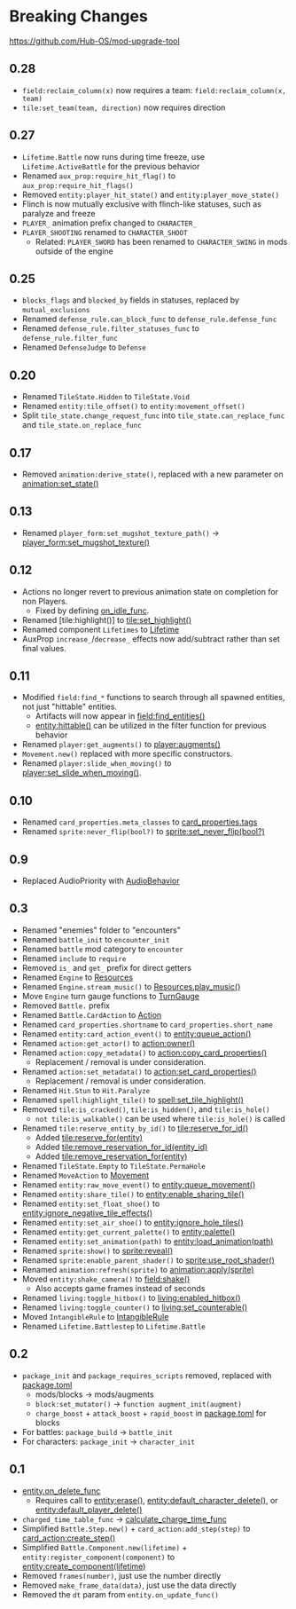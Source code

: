 # Breaking Changes

https://github.com/Hub-OS/mod-upgrade-tool

## 0.28

- `field:reclaim_column(x)` now requires a team: `field:reclaim_column(x, team)`
- `tile:set_team(team, direction)` now requires direction

## 0.27

- `Lifetime.Battle` now runs during time freeze, use `Lifetime.ActiveBattle` for the previous behavior
- Renamed `aux_prop:require_hit_flag()` to `aux_prop:require_hit_flags()`
- Removed `entity:player_hit_state()` and `entity:player_move_state()`
- Flinch is now mutually exclusive with flinch-like statuses, such as paralyze and freeze
- `PLAYER_` animation prefix changed to `CHARACTER_`
- `PLAYER_SHOOTING` renamed to `CHARACTER_SHOOT`
  - Related: `PLAYER_SWORD` has been renamed to `CHARACTER_SWING` in mods outside of the engine

## 0.25

- `blocks_flags` and `blocked_by` fields in statuses, replaced by `mutual_exclusions`
- Renamed `defense_rule.can_block_func` to `defense_rule.defense_func`
- Renamed `defense_rule.filter_statuses_func` to `defense_rule.filter_func`
- Renamed `DefenseJudge` to `Defense`

## 0.20

- Renamed `TileState.Hidden` to `TileState.Void`
- Renamed `entity:tile_offset()` to `entity:movement_offset()`
- Split `tile_state.change_request_func` into `tile_state.can_replace_func` and `tile_state.on_replace_func`

## 0.17

- Removed `animation:derive_state()`, replaced with a new parameter on [animation:set_state()](/client/lua-api/resource-api/animation#animationset_statestate-frame_data)

## 0.13

- Renamed `player_form:set_mugshot_texture_path()` -> [player_form:set_mugshot_texture()](/client/lua-api/entity-api/player#player_formset_mugshot_texturepath)

## 0.12

- Actions no longer revert to previous animation state on completion for non Players.
  - Fixed by defining [on_idle_func](/client/lua-api/entity-api/entity#entityon_idle_func--functionself).
- Renamed [tile:highlight()] to [tile:set_highlight()](/client/lua-api/field-api/tile#tileset_highlighthighlight)
- Renamed component `Lifetimes` to [Lifetime](/client/lua-api/entity-api/entity#entitycreate_componentlifetime)
- AuxProp `increase_`/`decrease_` effects now add/subtract rather than set final values.

## 0.11

- Modified `field:find_*` functions to search through all spawned entities, not just "hittable" entities.
  - Artifacts will now appear in [field:find_entities()](/client/lua-api/field-api/field#fieldfind_entitiesfunctionentity-boolean)
  - [entity:hittable()](/client/lua-api/entity-api/entity#entityhittable) can be utilized in the filter function for previous behavior
- Renamed `player:get_augments()` to [player:augments()](/client/lua-api/entity-api/player#playeraugments)
- `Movement.new()` replaced with more specific constructors.
- Renamed `player:slide_when_moving()` to [player:set_slide_when_moving()](/client/lua-api/entity-api/player#playerset_slide_when_movingbool).

## 0.10

- Renamed `card_properties.meta_classes` to [card_properties.tags](/client/lua-api/attack-api/cards#card_propertiestags)
- Renamed `sprite:never_flip(bool?)` to [sprite:set_never_flip(bool?)](/client/lua-api/resource-api/sprite#spriteset_never_flipnever_flip)

## 0.9

- Replaced AudioPriority with [AudioBehavior](/client/lua-api/resource-api/resources#audiobehavior)

## 0.3

- Renamed "enemies" folder to "encounters"
- Renamed `battle_init` to `encounter_init`
- Renamed `battle` mod category to `encounter`
- Renamed `include` to `require`
- Removed `is_` and `get_` prefix for direct getters
- Renamed `Engine` to [Resources](/client/lua-api/resource-api/resources#resourcesplay_musicpath-loops)
- Renamed `Engine.stream_music()` to [Resources.play_music()](/client/lua-api/resource-api/resources)
- Move `Engine` turn gauge functions to [TurnGauge](/client/lua-api/attack-api/turn-gauge)
- Removed `Battle.` prefix
- Renamed `Battle.CardAction` to [Action](/client/lua-api/attack-api/action)
- Renamed `card_properties.shortname` to `card_properties.short_name`
- Renamed `entity:card_action_event()` to [entity:queue_action()](/client/lua-api/entity-api/entity#entityqueue_actionaction)
- Renamed `action:get_actor()` to [action:owner()](/client/lua-api/attack-api/action#actionowner)
- Renamed `action:copy_metadata()` to [action:copy_card_properties()](/client/lua-api/attack-api/action#actioncopy_card_properties)
  - Replacement / removal is under consideration.
- Renamed `action:set_metadata()` to [action:set_card_properties()](/client/lua-api/attack-api/action#actionset_card_propertiescard_properties)
  - Replacement / removal is under consideration.
- Renamed `Hit.Stun` to `Hit.Paralyze`
- Renamed `spell:highlight_tile()` to [spell:set_tile_highlight()](/client/lua-api/entity-api/spell/#spellset_tile_highlighthighlight)
- Removed `tile:is_cracked()`, `tile:is_hidden()`, and `tile:is_hole()`
  - `not tile:is_walkable()` can be used where `tile:is_hole()` is called
- Renamed `tile:reserve_entity_by_id()` to [tile:reserve_for_id()](/client/lua-api/field-api/tile#tilereserve_for_identity_id)
  - Added [tile:reserve_for(entity)](/client/lua-api/field-api/tile#tilereserve_forentity)
  - Added [tile:remove_reservation_for_id(entity_id)](/client/lua-api/field-api/tile#tileremove_reservation_for_identity_id)
  - Added [tile:remove_reservation_for(entity)](/client/lua-api/field-api/tile#tileremove_reservation_forentity)
- Renamed `TileState.Empty` to `TileState.PermaHole`
- Renamed `MoveAction` to [Movement](/client/lua-api/field-api/movement)
- Renamed `entity:raw_move_event()` to [entity:queue_movement()](/client/lua-api/entity-api/entity#entityqueue_movementmovement)
- Renamed `entity:share_tile()` to [entity:enable_sharing_tile()](/client/lua-api/entity-api/entity#entityenable_sharing_tileshare)
- Renamed `entity:set_float_shoe()` to [entity:ignore_negative_tile_effects()](/client/lua-api/entity-api/entity#entityignore_negative_tile_effectsenabled)
- Renamed `entity:set_air_shoe()` to [entity:ignore_hole_tiles()](/client/lua-api/entity-api/entity#entityignore_hole_tilesenabled)
- Renamed `entity:get_current_palette()` to [entity:palette()](/client/lua-api/entity-api/entity#entitypalette)
- Renamed `entity:set_animation(path)` to [entity:load_animation(path)](/client/lua-api/entity-api/entity#entityload_animationpath)
- Renamed `sprite:show()` to [sprite:reveal()](/client/lua-api/resource-api/sprite#spritereveal)
- Renamed `sprite:enable_parent_shader()` to [sprite:use_root_shader()](/client/lua-api/resource-api/sprite#spriteuse_root_shaderenable)
- Renamed `animation:refresh(sprite)` to [animation:apply(sprite)](/client/lua-api/resource-api/animation#animationapplysprite)
- Moved `entity:shake_camera()` to [field:shake()](/client/lua-api/field-api/field#fieldshakestrength-duration)
  - Also accepts game frames instead of seconds
- Renamed `living:toggle_hitbox()` to [living:enabled_hitbox()](/client/lua-api/entity-api/living#livingenable_hitboxenabled)
- Renamed `living:toggle_counter()` to [living:set_counterable()](/client/lua-api/entity-api/living#livingset_counterableenabled)
- Moved `IntangibleRule` to [IntangibleRule](/client/lua-api/defense-api/intangible-rule)
- Renamed `Lifetime.Battlestep` to `Lifetime.Battle`

## 0.2

- `package_init` and `package_requires_scripts` removed, replaced with [package.toml](/client/packages)
  - mods/blocks -> mods/augments
  - `block:set_mutator()` -> `function augment_init(augment)`
  - `charge_boost` + `attack_boost` + `rapid_boost` in [package.toml](/client/packages) for blocks
- For battles: `package_build` -> `battle_init`
- For characters: `package_init` -> `character_init`

## 0.1

- [entity.on_delete_func](/client/lua-api/entity-api/entity#entityon_delete_func--functionself)
  - Requires call to [entity:erase()](/client/lua-api/entity-api/entity#entityerase), [entity:default_character_delete()](/client/lua-api/entity-api/entity#entitydefault_character_delete), or [entity:default_player_delete()](/client/lua-api/entity-api/entity#entitydefault_player_delete)
- `charged_time_table_func` -> [calculate_charge_time_func](/client/lua-api/entity-api/player#playercalculate_charge_time_func--functionself-number)
- Simplified `Battle.Step.new()` + `card_action:add_step(step)` to [card_action:create_step()](/client/lua-api/attack-api/action#actioncreate_step)
- Simplified `Battle.Component.new(lifetime)` + `entity:register_component(component)` to [entity:create_component(lifetime)](/client/lua-api/entity-api/entity#entitycreate_componentlifetime)
- Removed `frames(number)`, just use the number directly
- Removed `make_frame_data(data)`, just use the data directly
- Removed the `dt` param from `entity.on_update_func()`
